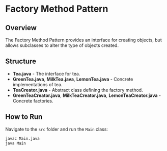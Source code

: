 # Factory Method Pattern

## Overview
The Factory Method Pattern provides an interface for creating objects, but allows subclasses to alter the type of objects created.

## Structure
- **Tea.java** - The interface for tea.
- **GreenTea.java**, **MilkTea.java**, **LemonTea.java** - Concrete implementations of tea.
- **TeaCreator.java** - Abstract class defining the factory method.
- **GreenTeaCreator.java**, **MilkTeaCreator.java**, **LemonTeaCreator.java** - Concrete factories.

## How to Run
Navigate to the `src` folder and run the `Main` class:
```bash
javac Main.java
java Main
